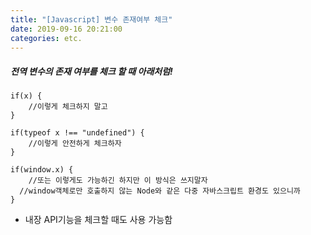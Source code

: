 ```yaml
---
title: "[Javascript] 변수 존재여부 체크"
date: 2019-09-16 20:21:00
categories: etc.
---
```


##### 전역 변수의 존재 여부를 체크 할 때 아래처럼!

<pre><code>if(x) {
	//이렇게 체크하지 말고
}

if(typeof x !== "undefined") {
	//이렇게 안전하게 체크하자
}

if(window.x) {
	//또는 이렇게도 가능하긴 하지만 이 방식은 쓰지말자
  //window객체로만 호출하지 않는 Node와 같은 다중 자바스크립트 환경도 있으니까
}
</code></pre>


* 내장 API기능을 체크할 때도 사용 가능함

